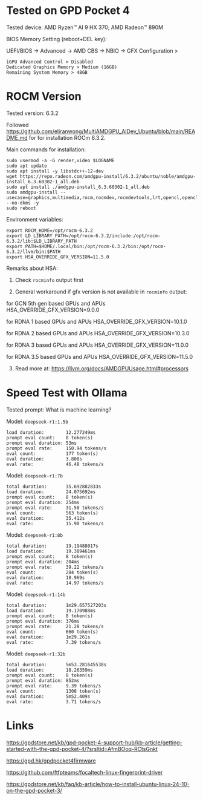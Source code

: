 # Tested on GPD Pocket 4

Tested device: AMD Ryzen™ AI 9 HX 370; AMD Radeon™ 890M

BIOS Memory Setting (reboot+DEL key):

UEFI/BIOS -> Advanced -> AMD CBS -> NBIO -> GFX Configuration > 

```
iGPU Advanced Control > Disabled
Dedicated Graphics Memory > Medium (16GB)
Remaining System Memory > 48GB
```

# ROCM Version

Tested version: 6.3.2

Followed https://github.com/eliranwong/MultiAMDGPU_AIDev_Ubuntu/blob/main/README.md for for installation ROCm 6.3.2.

Main commands for installation:

```
sudo usermod -a -G render,video $LOGNAME
sudo apt update
sudo apt install -y libstdc++-12-dev
wget https://repo.radeon.com/amdgpu-install/6.3.2/ubuntu/noble/amdgpu-install_6.3.60302-1_all.deb
sudo apt install ./amdgpu-install_6.3.60302-1_all.deb
sudo amdgpu-install --usecase=graphics,multimedia,rocm,rocmdev,rocmdevtools,lrt,opencl,openclsdk,hip,hiplibsdk,openmpsdk,mllib,mlsdk --no-dkms -y
sudo reboot
```

Environment variables:

```
export ROCM_HOME=/opt/rocm-6.3.2
export LD_LIBRARY_PATH=/opt/rocm-6.3.2/include:/opt/rocm-6.3.2/lib:$LD_LIBRARY_PATH
export PATH=$HOME/.local/bin:/opt/rocm-6.3.2/bin:/opt/rocm-6.3.2/llvm/bin:$PATH
export HSA_OVERRIDE_GFX_VERSION=11.5.0
```

Remarks about HSA:

1. Check `rocminfo` output first

2. General workaround if gfx version is not available in `rocminfo` output:

for GCN 5th gen based GPUs and APUs HSA_OVERRIDE_GFX_VERSION=9.0.0

for RDNA 1 based GPUs and APUs HSA_OVERRIDE_GFX_VERSION=10.1.0

for RDNA 2 based GPUs and APUs HSA_OVERRIDE_GFX_VERSION=10.3.0

for RDNA 3 based GPUs and APUs HSA_OVERRIDE_GFX_VERSION=11.0.0

for RDNA 3.5 based GPUs and APUs HSA_OVERRIDE_GFX_VERSION=11.5.0

3. Read more at: https://llvm.org/docs/AMDGPUUsage.html#processors

# Speed Test with Ollama

Tested prompt: What is machine learning?

Model: `deepseek-r1:1.5b`

```
load duration:        12.277249ms
prompt eval count:    8 token(s)
prompt eval duration: 53ms
prompt eval rate:     150.94 tokens/s
eval count:           177 token(s)
eval duration:        3.808s
eval rate:            46.48 tokens/s
```

Model: `deepseek-r1:7b`

```
total duration:       35.692882833s
load duration:        24.075692ms
prompt eval count:    8 token(s)
prompt eval duration: 254ms
prompt eval rate:     31.50 tokens/s
eval count:           563 token(s)
eval duration:        35.412s
eval rate:            15.90 tokens/s
```

Model: `deepseek-r1:8b`

```
total duration:       19.19488017s
load duration:        19.389461ms
prompt eval count:    8 token(s)
prompt eval duration: 204ms
prompt eval rate:     39.22 tokens/s
eval count:           284 token(s)
eval duration:        18.969s
eval rate:            14.97 tokens/s
```

Model: `deepseek-r1:14b`

```
total duration:       1m29.657527203s
load duration:        19.170988ms
prompt eval count:    8 token(s)
prompt eval duration: 376ms
prompt eval rate:     21.28 tokens/s
eval count:           660 token(s)
eval duration:        1m29.261s
eval rate:            7.39 tokens/s
```

Model: `deepseek-r1:32b`

```
total duration:       5m53.281645538s
load duration:        18.26359ms
prompt eval count:    8 token(s)
prompt eval duration: 852ms
prompt eval rate:     9.39 tokens/s
eval count:           1308 token(s)
eval duration:        5m52.409s
eval rate:            3.71 tokens/s
```

# Links

https://gpdstore.net/kb/gpd-pocket-4-support-hub/kb-article/getting-started-with-the-gpd-pocket-4/?srsltid=AfmBOoq-RCtsGnkt

https://gpd.hk/gpdpocket4firmware

https://github.com/ftfpteams/focaltech-linux-fingerprint-driver

https://gpdstore.net/kb/faq/kb-article/how-to-install-ubuntu-linux-24-10-on-the-gpd-pocket-3/
